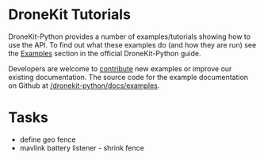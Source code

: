 # DroneKit Tutorials

DroneKit-Python provides a number of examples/tutorials showing how to use the API. To find out what these examples do (and how they are run) see the [Examples](http://python.dronekit.io/examples/index.html) section in the official DroneKit-Python guide.

Developers are welcome to [contribute](http://python.dronekit.io/about/contributing.html) new examples or improve our existing documentation. The source code for the example documentation on Github at [/dronekit-python/docs/examples](https://github.com/dronekit/dronekit-python/blob/master/docs/examples/).

# Tasks
- define geo fence
- mavlink battery listener - shrink fence 
